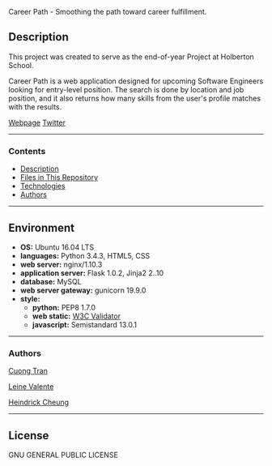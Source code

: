Career Path - Smoothing the path toward career fulfillment.

## Description

This project was created to serve as the end-of-year Project at Holberton School.

Career Path is a web application designed for upcoming Software Engineers looking for entry-level position. The search is done by location and job position, and it also returns how many skills from the user's profile matches with the results.

[Webpage](http://careerpath.website/)
[Twitter](https://twitter.com/TeamCareerPath)

---

### Contents

* [Description](https://github.com/hcheung01/Career_path#description)
* [Files in This Repository](https://github.com/hcheung01/Career_path#files-in-this-repository)
* [Technologies](https://github.com/hcheung01/Career_path#technologies-used)
* [Authors](https://github.com/hcheung01/Career_path#authors)

---

## Environment
* __OS:__ Ubuntu 16.04 LTS
* __languages:__ Python 3.4.3, HTML5, CSS
* __web server:__ nginx/1.10.3
* __application server:__ Flask 1.0.2, Jinja2 2..10
* __database:__ MySQL
* __web server gateway:__ gunicorn 19.9.0
* __style:__
  * __python:__ PEP8 1.7.0
  * __web static:__ [W3C Validator](https://validator.w3.org/)
  * __javascript:__ Semistandard 13.0.1

---

### Authors

[Cuong Tran](https://github.com/JackWanaCode)

[Leine Valente](https://github.com/leinefran)

[Heindrick Cheung](https://github.com/hcheung01)

---
## License
GNU GENERAL PUBLIC LICENSE